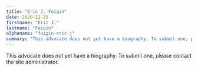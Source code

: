 ```yaml
---
title: "Eric J. Feigin"
date: 2020-11-25
firstname: "Eric J."
lastname: "Feigin"
alphaname: "feigin-eric-j"
summary: "This advocate does not yet have a biography. To submit one, please contact the site administrator."
---
```

This advocate does not yet have a biography. To submit one, please contact the site administrator.

